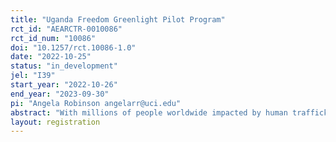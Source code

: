 ```yaml
---
title: "Uganda Freedom Greenlight Pilot Program"
rct_id: "AEARCTR-0010086"
rct_id_num: "10086"
doi: "10.1257/rct.10086-1.0"
date: "2022-10-25"
status: "in_development"
jel: "I39"
start_year: "2022-10-26"
end_year: "2023-09-30"
pi: "Angela Robinson angelarr@uci.edu"
abstract: "With millions of people worldwide impacted by human trafficking every year, there is a strong need for high-quality interventions to support survivors in obtaining lasting freedom. The Freedom Greenlight is a case management tool that situates the survivor as the lead decision-maker in identifying their own strengths, vulnerabilities, and priorities in obtaining aftercare services. This small pilot will use a randomized control trial design to preliminarily evaluate the impact of the Freedom Greenlight on survivor well-being and reintegration as compared to current standards of care in a large-scale anti-trafficking program in Uganda. The findings from this research will be used to deepen knowledge about the most effective components of programs that support survivors of trafficking. Results will be leveraged to develop implementable tools for policymakers and practitioners that can be adopted by any aftercare program that aims to support survivors in reintegration and lasting freedom."
layout: registration
---
```


